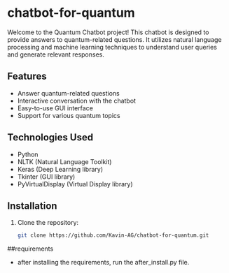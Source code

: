 # chatbot-for-quantum

Welcome to the Quantum Chatbot project! This chatbot is designed to provide answers to quantum-related questions. It utilizes natural language processing and machine learning techniques to understand user queries and generate relevant responses.

## Features

- Answer quantum-related questions
- Interactive conversation with the chatbot
- Easy-to-use GUI interface
- Support for various quantum topics

## Technologies Used

- Python
- NLTK (Natural Language Toolkit)
- Keras (Deep Learning library)
- Tkinter (GUI library)
- PyVirtualDisplay (Virtual Display library)

## Installation

1. Clone the repository:
   ```bash
   git clone https://github.com/Kavin-AG/chatbot-for-quantum.git

##requirements
- after installing the requirements, run the after_install.py file.
